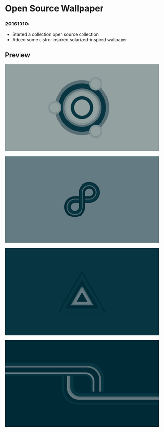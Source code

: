 # Open Source Wallpaper

### 20161010:
* Started a collection open source collection
* Added some distro-inspired solarized-inspired wallpaper

## Preview

![ubuntu-inspired](distro-inspired/ubuntu.png "ubuntu-inspired")

![fedora-inspired](distro-inspired/fedora.png "fedora-inspired")

![archlinux-inspired](distro-inspired/archlinux.png "archlinux-inspired")

![linuxmint-inspired](distro-inspired/linuxmint.png "linuxmint-inspired")
